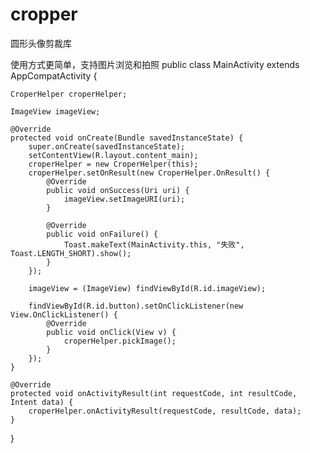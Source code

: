 # cropper
圆形头像剪裁库

使用方式更简单，支持图片浏览和拍照
public class MainActivity extends AppCompatActivity {

    CroperHelper croperHelper;

    ImageView imageView;

    @Override
    protected void onCreate(Bundle savedInstanceState) {
        super.onCreate(savedInstanceState);
        setContentView(R.layout.content_main);
        croperHelper = new CroperHelper(this);
        croperHelper.setOnResult(new CroperHelper.OnResult() {
            @Override
            public void onSuccess(Uri uri) {
                imageView.setImageURI(uri);
            }

            @Override
            public void onFailure() {
                Toast.makeText(MainActivity.this, "失败", Toast.LENGTH_SHORT).show();
            }
        });

        imageView = (ImageView) findViewById(R.id.imageView);

        findViewById(R.id.button).setOnClickListener(new View.OnClickListener() {
            @Override
            public void onClick(View v) {
                croperHelper.pickImage();
            }
        });
    }

    @Override
    protected void onActivityResult(int requestCode, int resultCode, Intent data) {
        croperHelper.onActivityResult(requestCode, resultCode, data);
    }
}
